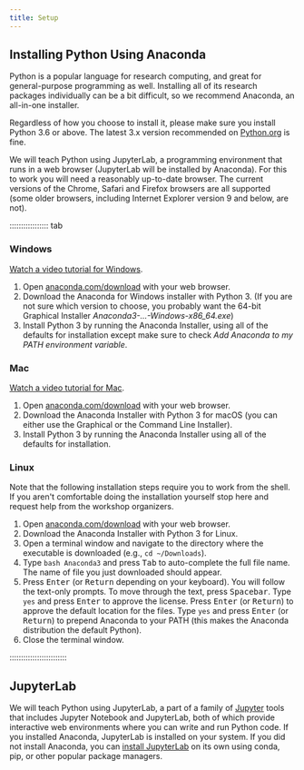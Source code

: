 ```yaml
---
title: Setup
---
```


## Installing Python Using Anaconda
Python is a popular language for research computing, and great for general-purpose programming as well. Installing all of its research packages individually can be a bit difficult, so we recommend Anaconda, an all-in-one installer.

Regardless of how you choose to install it, please make sure you install Python 3.6 or above. The latest 3.x version recommended on [Python.org][python] is fine.

We will teach Python using JupyterLab, a programming environment that runs in a web browser (JupyterLab will be installed by Anaconda). For this to work you will need a reasonably up-to-date browser. The current versions of the Chrome, Safari and Firefox browsers are all supported (some older browsers, including Internet Explorer version 9 and below, are not).

::::::::::::::::: tab

### Windows 

[Watch a video tutorial for Windows][video-windows].

1. Open [anaconda.com/download][anaconda-dl] with your web browser.
2.  Download the Anaconda for Windows installer with Python 3. (If you are not sure which version to choose, you probably want the 64-bit Graphical Installer *Anaconda3-...-Windows-x86_64.exe*)
3. Install Python 3 by running the Anaconda Installer, using all of the defaults for installation except make sure to check *Add Anaconda to my PATH environment variable*.

### Mac

[Watch a video tutorial for Mac][video-mac].

1. Open [anaconda.com/download][anaconda-dl] with your web browser.
2. Download the Anaconda Installer with Python 3 for macOS (you can either use the Graphical or the Command Line Installer).
3. Install Python 3 by running the Anaconda Installer using all of the defaults for installation.

### Linux

Note that the following installation steps require you to work from the shell. If you aren't comfortable doing the installation yourself stop here and request help from the workshop organizers.

1. Open [anaconda.com/download][anaconda-dl] with your web browser.
2. Download the Anaconda Installer with Python 3 for Linux.
3. Open a terminal window and navigate to the directory where the executable is downloaded (e.g., `cd ~/Downloads`).
4. Type `bash Anaconda3` and press <kbd>Tab</kbd> to auto-complete the full file name. The name of file you just downloaded should appear.
5. Press <kbd>Enter</kbd> (or <kbd>Return</kbd> depending on your keyboard). You will follow the text-only prompts. To move through the text, press <kbd>Spacebar</kbd>. Type `yes` and press <kbd>Enter</kbd> to approve the license. Press <kbd>Enter</kbd> (or <kbd>Return</kbd>) to approve the default location for the files. Type `yes` and press <kbd>Enter</kbd> (or <kbd>Return</kbd>) to prepend Anaconda to your PATH (this makes the Anaconda distribution the default Python).
6. Close the terminal window.

:::::::::::::::::::::::::

## JupyterLab
We will teach Python using JupyterLab, a part of a family of [Jupyter][jupyter] tools that includes Jupyter Notebook and JupyterLab, both of which provide interactive web environments where you can write and run Python code. If you installed Anaconda, JupyterLab is installed on your system. If you did not install Anaconda, you can [install JupyterLab][jupyter-install] on its own using conda, pip, or other popular package managers.

[python]: https://python.org/downloads
[video-windows]: https://www.youtube.com/watch?v=xxQ0mzZ8UvA
[anaconda-dl]: https://www.anaconda.com/download/
[video-mac]: https://www.youtube.com/watch?v=TcSAln46u9U
[jupyter]: https://docs.jupyter.org/en/latest/
[jupyter-install]: https://jupyterlab.readthedocs.io/en/stable/getting_started/installation.html
